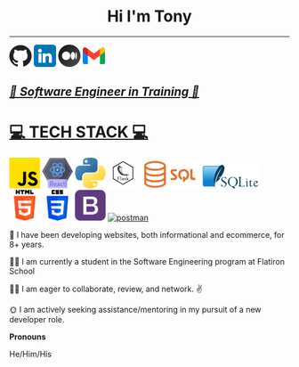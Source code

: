 
# <h1 style='text-align:center'>Hi I'm Tony</h1>
<hr>
<!-- GIT, LINKEDIN, MEDIUM, GMAIL ICONS -->
<a href="https://github.com/N2IT/"><img src="./assets/github.png" width=40></a>
<a href="https://www.linkedin.com/in/tony-eder/"><img src="./assets/linkedin.png" width=40></a>
<a href="https://medium.com/@tonyeder11"><img src="./assets/medium.png" width=40></a>
<a href="mailto:tonyeder11@gmail.com?subject=Hey I was looking at your github profile and [you take it from here]" target="_blank"><img src="./assets/gmail.png" width=40>

<h2><em>💪 Software Engineer in Training 💪</em></h2>

<!-- TECH STACK -->
<!-- JAVASCRIPT, REACT, PYTHON, FLASK, ALEMBIC, FLASK-RESTFUL, SQL, SQLITE, LINUX, SQLALCHEMY, HTML5, CSS3, BOOTSTRAP -- ICONS-->
# 💻 TECH STACK 💻
<!-- <div style='display: inline-flex'> -->
<div class="tech-stack">
    <a href="https://www.javascript.com/" target="_blank"><img src="./assets/js.png" width=55></a>
    <a href="https://react.dev/" target="_blank"><img src='./assets/react.png' width=55></a>
    <a href="https://www.python.org/" target="_blank"><img src='./assets/python.png' width=55></a>
    <a href="https://flask.palletsprojects.com/en/2.2.x/" target="_blank"><img src='./assets/flask.png' width=55></a>
    <a href="https://www.w3schools.com/sql/sql_intro.asp" target="_blank"><img src='./assets/Sql_data_base_with_logo.png' width=105></a>
    <a href="https://www.sqlite.org/" target="_blank"><img src='./assets/1000px-SQLite370.png' width=105></a>
    <a href="https://developer.mozilla.org/en-US/docs/Web/HTML" target="_blank"><img src='./assets/html-5.png' width=55></a>
    <a href="https://developer.mozilla.org/en-US/docs/Web/CSS" target="_blank"><img src='./assets/css-3.png' width=55></a>
    <a href="https://getbootstrap.com/" target="_blank"><img src='./assets/bootstrap.png' width=55></a>
    <a href="https://postman.com" target="_blank" rel="noreferrer"> <img src="https://www.vectorlogo.zone/logos/getpostman/getpostman-icon.svg" alt="postman" width="55" height="40"/> </a>
</div>

<!-- personal notes about me: -->
<p>🌅 I have been developing websites, both informational and ecommerce, for 8+ years.</p>
<p>🧑‍🎓 I am currently a student in the Software Engineering program at Flatiron School</p>
<p>🙋‍♂️ I am eager to collaborate, review, and network. ✌️ </p>
<p>🌞 I am actively seeking assistance/mentoring in my pursuit of a new developer role.</p>

<!-- PROJECT DEMOS
LINKS TO TOP THREE OR FOUR -->
<p><b>Pronouns</b></p>
<p>He/Him/His</p>

<!-- <p><b>One more note...</b></p> -->
